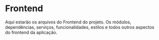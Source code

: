# Frontend

Aqui estarão os arquivos do Frontend do projeto. Os módulos, dependências, serviços, funcionalidades, estilos e todos outros aspectos do frontend da aplicação.
